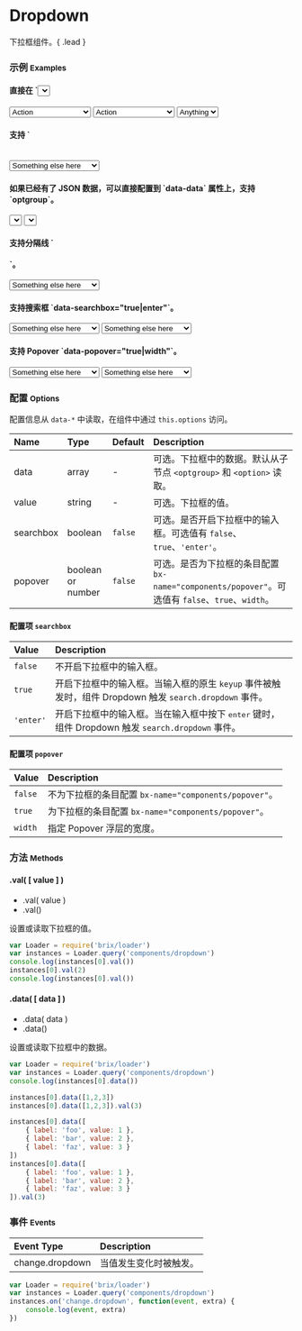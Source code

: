 # Dropdown

下拉框组件。{ .lead }

### 示例 <small>Examples</small>

<style type="text/css">
</style>

<div class="bs-example">
    <div class="content">
        <h4>直接在 `<select>` 节点上附加 `bx-name="components/dropdown"`。</h4>
        <select bx-name="components/dropdown">
            <option value="1">Action</option>
            <option value="2">Another action</option>
            <option value="3">Something else here</option>
        </select>
        <select bx-name="components/dropdown" data-value="2">
            <option value="1">Action</option>
            <option value="2">Another action</option>
            <option value="3">Something else here</option>
        </select>
        <select bx-name="components/dropdown" data-value="true">
            <option value="">Anything</option>
            <option value="true">Yes</option>
            <option value="false">No</option>
        </select>
    </div>
</div>
<div class="bs-example">
    <div class="content">
        <h4>支持 `<optgroup>`。</h4>
        <select bx-name="components/dropdown">
            <optgroup label="optgroup 1">
                <option value="1">Action</option>
            </optgroup>
            <optgroup label="optgroup 2">
                <option value="2">Another action</option>
            </optgroup>
            <optgroup label="optgroup 3">
                <option value="3" selected>Something else here</option>
            </optgroup>
        </select>
    </div>
</div>
<div class="bs-example">
    <div class="content">
        <h4>如果已经有了 JSON 数据，可以直接配置到 `data-data` 属性上，支持 `optgroup`。</h4>
        <select bx-name="components/dropdown" data-data="[
            {
                label: 'Action',
                value: 1
            }, {
                label: 'Another action',
                value: 2,
                selected: true
            }, {
                label: 'Something else here',
                value: 3
            }
        ]"></select>
        <select bx-name="components/dropdown" data-data="[
            {
                label: 'optgroup 1',
                children: [{
                    label: 'Action',
                    value: 1
                }]
            }, {
                label: 'optgroup 2',
                children: [{
                    label: 'Another action',
                    value: 2,
                    selected: true
                }]
            }, {
                label: 'optgroup 3',
                children: [{
                    label: 'Something else here',
                    value: 3
                }]
            }
        ]"></select>
    </div>
</div>
<div class="bs-example">
    <div class="content">
        <h4>支持分隔线 `<option class="divider"></option>`。</h4>
        <select bx-name="components/dropdown">
            <optgroup label="optgroup 1">
                <option value="1">Action</option>
            </optgroup>
            <optgroup label="optgroup 2">
                <option value="2">Another action</option>
            </optgroup>
            <option class="divider"></option>
            <optgroup label="optgroup 3">
                <option value="3" selected>Something else here</option>
            </optgroup>
        </select>
    </div>
</div>

<div class="bs-example">
    <div class="content">
        <h4>支持搜索框 `data-searchbox="true|enter"`。</h4>
        <select bx-name="components/dropdown" data-searchbox="true" bx-search="filter">
            <optgroup label="optgroup 1">
                <option value="1">Action</option>
            </optgroup>
            <optgroup label="optgroup 2">
                <option value="2">Another action</option>
            </optgroup>
            <option class="divider"></option>
            <optgroup label="optgroup 3">
                <option value="3" selected>Something else here</option>
            </optgroup>
        </select>
        <select bx-name="components/dropdown" data-searchbox="enter" bx-search="filter">
            <optgroup label="optgroup 1">
                <option value="1">Action</option>
            </optgroup>
            <optgroup label="optgroup 2">
                <option value="2">Another action</option>
            </optgroup>
            <option class="divider"></option>
            <optgroup label="optgroup 3">
                <option value="3" selected>Something else here</option>
            </optgroup>
        </select>
    </div>
</div>

<div class="bs-example">
    <div class="content">
        <h4>支持 Popover `data-popover="true|width"`。</h4>
        <select bx-name="components/dropdown" data-popover="true">
            <optgroup label="optgroup 1">
                <option value="1">Action</option>
            </optgroup>
            <optgroup label="optgroup 2">
                <option value="2">Another action</option>
            </optgroup>
            <option class="divider"></option>
            <optgroup label="optgroup 3">
                <option value="3" selected>Something else here</option>
            </optgroup>
        </select>
        <select bx-name="components/dropdown" data-popover="200">
            <optgroup label="optgroup 1">
                <option value="1">Action</option>
            </optgroup>
            <optgroup label="optgroup 2">
                <option value="2">Another action</option>
            </optgroup>
            <option class="divider"></option>
            <optgroup label="optgroup 3">
                <option value="3" selected>Something else here</option>
            </optgroup>
        </select>
    </div>
</div>

<script type="text/javascript">
    require(['brix/loader'], function(Loader) {
        Loader.boot(function() {
            var instances = Loader.query('components/dropdown')
            instances.on('change.dropdown', function(event, extra) {
                console.log(
                    event.type,
                    event.namespace,
                    extra
                )
            })
        })
    })
</script>

<!-- 响应式 TODO http://silviomoreto.github.io/bootstrap-select/ -->

### 配置 <small>Options</small>

配置信息从 `data-*` 中读取，在组件中通过 `this.options` 访问。

Name | Type | Default | Description
:--- | :--- | :------ | :----------
data | array | - | 可选。下拉框中的数据。默认从子节点 `<optgroup>` 和 `<option>` 读取。
value | string | - | 可选。下拉框的值。
searchbox | boolean | `false` | 可选。是否开启下拉框中的输入框。可选值有 `false`、`true`、`'enter'`。
popover | boolean or number | `false` | 可选。是否为下拉框的条目配置 `bx-name="components/popover"`。可选值有 `false`、`true`、`width`。

#### 配置项 `searchbox`

Value | Description
:---- | :----------
`false` | 不开启下拉框中的输入框。
`true` | 开启下拉框中的输入框。当输入框的原生 `keyup` 事件被触发时，组件 Dropdown 触发 `search.dropdown` 事件。
`'enter'` | 开启下拉框中的输入框。当在输入框中按下 <kbd>enter</kbd> 键时，组件 Dropdown 触发 `search.dropdown` 事件。

#### 配置项 `popover`

Value | Description
:---- | :----------
`false` | 不为下拉框的条目配置 `bx-name="components/popover"`。
`true` | 为下拉框的条目配置 `bx-name="components/popover"`。
`width` | 指定 Popover 浮层的宽度。


### 方法 <small>Methods</small>

#### .val( [ value ] )

* .val( value )
* .val()

设置或读取下拉框的值。

```js
var Loader = require('brix/loader')
var instances = Loader.query('components/dropdown')
console.log(instances[0].val())
instances[0].val(2)
console.log(instances[0].val())
```

#### .data( [ data ] )

* .data( data )
* .data()

设置或读取下拉框中的数据。

```js
var Loader = require('brix/loader')
var instances = Loader.query('components/dropdown')
console.log(instances[0].data())

instances[0].data([1,2,3])
instances[0].data([1,2,3]).val(3)

instances[0].data([
    { label: 'foo', value: 1 },
    { label: 'bar', value: 2 },
    { label: 'faz', value: 3 }
])
instances[0].data([
    { label: 'foo', value: 1 },
    { label: 'bar', value: 2 },
    { label: 'faz', value: 3 }
]).val(3)
```

### 事件 <small>Events</small>

Event Type | Description
:--------- | :----------
change.dropdown | 当值发生变化时被触发。

```js
var Loader = require('brix/loader')
var instances = Loader.query('components/dropdown')
instances.on('change.dropdown', function(event, extra) {
    console.log(event, extra)
})
```
